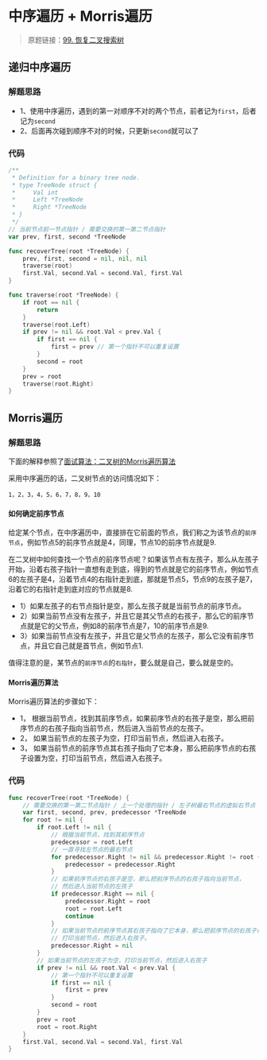 # 中序遍历 + Morris遍历
> 原题链接：[99. 恢复二叉搜索树](https://leetcode-cn.com/problems/recover-binary-search-tree/)

## 递归中序遍历
### 解题思路
* 1、使用中序遍历，遇到的第一对顺序不对的两个节点，前者记为``first``，后者记为``second``
* 2、后面再次碰到顺序不对的时候，只更新``second``就可以了
### 代码

```go
/**
 * Definition for a binary tree node.
 * type TreeNode struct {
 *     Val int
 *     Left *TreeNode
 *     Right *TreeNode
 * }
 */
// 当前节点前一节点指针 / 需要交换的第一第二节点指针
var prev, first, second *TreeNode

func recoverTree(root *TreeNode) {
	prev, first, second = nil, nil, nil
	traverse(root)
	first.Val, second.Val = second.Val, first.Val
}

func traverse(root *TreeNode) {
	if root == nil {
		return
	}
	traverse(root.Left)
	if prev != nil && root.Val < prev.Val {
		if first == nil {
			first = prev // 第一个指针不可以重复设置
		}
		second = root
	}
	prev = root
	traverse(root.Right)
}
```

## Morris遍历
### 解题思路
下面的解释参照了[面试算法：二叉树的Morris遍历算法](https://www.jianshu.com/p/484f587c967c)

采用中序遍历的话，二叉树节点的访问情况如下：
```
1，2，3，4，5，6，7，8，9，10
```
#### 如何确定前序节点
给定某个节点，在中序遍历中，直接排在它前面的节点，我们称之为该节点的``前序节点``，例如节点5的前序节点就是4，同理，节点10的前序节点就是9.

在二叉树中如何查找一个节点的前序节点呢？如果该节点有左孩子，那么从左孩子开始，沿着右孩子指针一直想有走到底，得到的节点就是它的前序节点，例如节点6的左孩子是4，沿着节点4的右指针走到底，那就是节点5，节点9的左孩子是7，沿着它的右指针走到底对应的节点就是8.

* 1）如果左孩子的右节点指针是空，那么左孩子就是当前节点的前序节点。
* 2）如果当前节点没有左孩子，并且它是其父节点的右孩子，那么它的前序节点就是它的父节点，例如8的前序节点是7，10的前序节点是9.
* 3）如果当前节点没有左孩子，并且它是父节点的左孩子，那么它没有前序节点，并且它自己就是首节点，例如节点1.

值得注意的是，某节点的``前序节点``的``右指针``，要么就是自己，要么就是空的。

#### Morris遍历算法
Morris遍历算法的步骤如下：
* 1， 根据当前节点，找到其前序节点，如果前序节点的右孩子是空，那么把前序节点的右孩子指向当前节点，然后进入当前节点的左孩子。
* 2， 如果当前节点的左孩子为空，打印当前节点，然后进入右孩子。
* 3， 如果当前节点的前序节点其右孩子指向了它本身，那么把前序节点的右孩子设置为空，打印当前节点，然后进入右孩子。

### 代码
```go
func recoverTree(root *TreeNode) {
	// 需要交换的第一第二节点指针 / 上一个处理的指针 / 左子树最右节点的虚拟右节点
	var first, second, prev, predecessor *TreeNode
	for root != nil {
		if root.Left != nil {
			// 根据当前节点，找到其前序节点
			predecessor = root.Left
			// 一直寻找左节点的最右节点
			for predecessor.Right != nil && predecessor.Right != root {
				predecessor = predecessor.Right
			}
			// 如果前序节点的右孩子是空，那么把前序节点的右孩子指向当前节点，
			// 然后进入当前节点的左孩子
			if predecessor.Right == nil {
				predecessor.Right = root
				root = root.Left
				continue
			}
			// 如果当前节点的前序节点其右孩子指向了它本身，那么把前序节点的右孩子设置为空
			// 打印当前节点，然后进入右孩子。
			predecessor.Right = nil
		}
		// 如果当前节点的左孩子为空，打印当前节点，然后进入右孩子
		if prev != nil && root.Val < prev.Val {
			// 第一个指针不可以重复设置
			if first == nil {
				first = prev
			}
			second = root
		}
		prev = root
		root = root.Right
	}
	first.Val, second.Val = second.Val, first.Val
}

```
